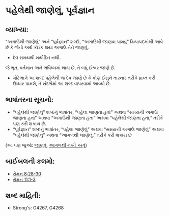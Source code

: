 # પહેલેથી જાણેલું, પૂર્વજ્ઞાન 

## વ્યાખ્યા: 

“અગાઉથી જાણેલું” અને “પૂર્વજ્ઞાન” શબ્દો, “અગાઉથી જાણવા પામવું” ક્રિયાપદમાંથી આવે છે કે જેનો અર્થ કંઈક થયા અગાઉ તેને જાણવું.

* દેવ સમયથી મર્યાદિત નથી.

જે ભૂત, વર્તમાન અને ભવિષ્યમાં થાય છે, તે બધું ઈશ્વર જાણે છે.

* મોટેભાગે આ શબ્દ પહેલેથી જ દેવ જાણે છે કે કોણ ઈસુને તારનાર તરીકે પ્રાપ્ત કરી ઉધ્ધાર પામશે, તે સંદર્ભમાં આ શબ્દ વાપરવામાં આવ્યો છે.

## ભાષાંતરના સૂચનો: 

* “પહેલેથી જાણેલું” શબ્દનું ભાષાંતર, “પહેલા જાણતા હતાં” અથવા “સમયની અગાઉ જાણતા હતાં” અથવા “અગાઉથી જાણતા હતા” અથવા “પહેલેથી જાણતા હતા,” તરીકે પણ કરી શકાય છે.
* “પૂર્વજ્ઞાન” શબ્દનું ભાષાંતર, “પહેલા જાણેલું” અથવા “સમયની અગાઉ જાણેલું” અથવા “પહેલેથી જાણેલું” અથવા “આગળથી જાણેલું,” તરીકે કરી શકાય છે

(આ પણ જુઓ: [જાણવું](../other/know.md), [આગળથી નક્કી કરવું](../kt/predestine.md))

## બાઈબલની કલમો: 

* [રોમન 8:28-30](rc://gu/tn/help/rom/08/28)
* [રોમન 11:1-3](rc://gu/tn/help/rom/11/01)

## શબ્દ માહિતી: 

* Strong's: G4267, G4268
